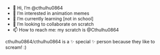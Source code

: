- 👋 Hi, I’m @cthulhu0864
- 👀 I’m interested in animation memes
- 🌱 I’m currently learning [not in school]
- 💞️ I’m looking to collaborate on scratch
- 📫 How to reach me: my scratch is @Cthulhu0864

cthulhu0864/cthulhu0864 is a ✨ special ✨ person because they like to scream! :)
